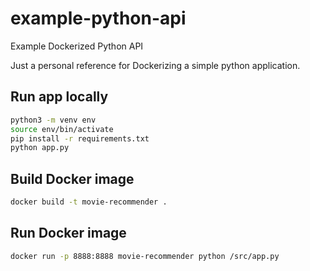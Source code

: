 # example-python-api
Example Dockerized Python API

Just a personal reference for Dockerizing a simple python application.

## Run app locally
```bash
python3 -m venv env
source env/bin/activate
pip install -r requirements.txt
python app.py
```

## Build Docker image
```bash
docker build -t movie-recommender .
```

## Run Docker image
```bash
docker run -p 8888:8888 movie-recommender python /src/app.py
```